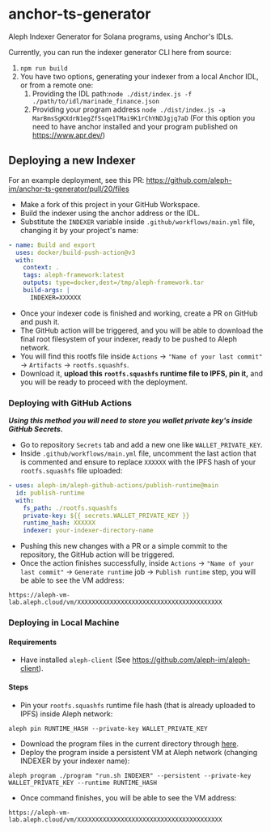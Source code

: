 # anchor-ts-generator
Aleph Indexer Generator for Solana programs, using Anchor's IDLs.

Currently, you can run the indexer generator CLI here from source: 
1. `npm run build`
2. You have two options, generating your indexer from a local Anchor IDL, or from a remote one:
   1. Providing the IDL path:`node ./dist/index.js -f ./path/to/idl/marinade_finance.json`
   2. Providing your program address `node ./dist/index.js -a MarBmsSgKXdrN1egZf5sqe1TMai9K1rChYNDJgjq7aD`
       (For this option you need to have anchor installed and your program published on https://www.apr.dev/)

## Deploying a new Indexer
For an example deployment, see this PR: https://github.com/aleph-im/anchor-ts-generator/pull/20/files
- Make a fork of this project in your GitHub Workspace.
- Build the indexer using the anchor address or the IDL.
- Substitute the `INDEXER` variable inside `.github/workflows/main.yml` file, changing it by your project's name:
```yml
- name: Build and export
  uses: docker/build-push-action@v3
  with:
    context: .
    tags: aleph-framework:latest
    outputs: type=docker,dest=/tmp/aleph-framework.tar
    build-args: |
      INDEXER=XXXXXX
```
- Once your indexer code is finished and working, create a PR on GitHub and push it.
- The GitHub action will be triggered, and you will be able to download the final root filesystem of your indexer, ready to be pushed to Aleph network.
- You will find this rootfs file inside `Actions` -> `"Name of your last commit"` -> `Artifacts` -> `rootfs.squashfs`.
- Download it, **upload this `rootfs.squashfs` runtime file to IPFS, pin it,** and you will be ready to proceed with the deployment.

### Deploying with GitHub Actions

**_Using this method you will need to store you wallet private key's inside GitHub Secrets._**

- Go to repository `Secrets` tab and add a new one like `WALLET_PRIVATE_KEY`.
- Inside `.github/workflows/main.yml` file, uncomment the last action that is commented and ensure to replace `XXXXXX` with the IPFS hash of your `rootfs.squashfs` file uploaded:
```yml
- uses: aleph-im/aleph-github-actions/publish-runtime@main
  id: publish-runtime
  with:
    fs_path: ./rootfs.squashfs
    private-key: ${{ secrets.WALLET_PRIVATE_KEY }}
    runtime_hash: XXXXXX
    indexer: your-indexer-directory-name
```
- Pushing this new changes with a PR or a simple commit to the repository, the GitHub action will be triggered.
- Once the action finishes successfully, inside `Actions` -> `"Name of your last commit"` -> `Generate runtime` job -> `Publish runtime` step, you will be able to see the VM address:
```
https://aleph-vm-lab.aleph.cloud/vm/XXXXXXXXXXXXXXXXXXXXXXXXXXXXXXXXXXXXXXXX
```

### Deploying in Local Machine

#### Requirements

- Have installed `aleph-client` (See https://github.com/aleph-im/aleph-client).

#### Steps

- Pin your `rootfs.squashfs` runtime file hash (that is already uploaded to IPFS) inside Aleph network:
```shell
aleph pin RUNTIME_HASH --private-key WALLET_PRIVATE_KEY
```
- Download the program files in the current directory through [here](https://github.com/aleph-im/aleph-github-actions/tree/main/publish-runtime).
- Deploy the program inside a persistent VM at Aleph network (changing INDEXER by your indexer name):
```shell
aleph program ./program "run.sh INDEXER" --persistent --private-key WALLET_PRIVATE_KEY --runtime RUNTIME_HASH
```
- Once command finishes, you will be able to see the VM address:
```
https://aleph-vm-lab.aleph.cloud/vm/XXXXXXXXXXXXXXXXXXXXXXXXXXXXXXXXXXXXXXXX
```